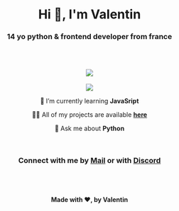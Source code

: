 
<div align="center">

# Hi 👋, I'm Valentin

### 14 yo python & frontend developer from france
<br><br>



<img src="https://skillicons.dev/icons?i=html,css,js,github,linux,python,markdown,vscode&theme=dark&perline=8">
<br><br>
<img src="https://lanyard.cnrad.dev/api/768049100238225418">

<br>

 🌱 I’m currently learning **JavaSript**

 👨‍💻 All of my projects are available [**here**](https://valentinlvrr.github.io/)

 💬 Ask me about **Python**

<br>

### Connect with me by [**Mail**](mailto:valentinlelievre2008@gmail.com) or with [**Discord**](https://discord.com/users/768049100238225418)

<br><br>
#### Made with ❤, by Valentin

</div>
